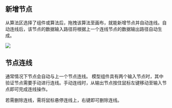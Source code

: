 ## 新增节点
从算法区选择了组件或算法后，拖拽该算法至画布，就能新增节点并自动连线。自动连线后，该节点的数据输入路径将根据上一个连线节点的数据输出路径自动生成。

![](https://main.qcloudimg.com/raw/e715d641cad976a428dddcde114d7188.gif)


## 节点连线
通常情况下节点会自动与上一个节点连线。
模型组件具有两个输入节点时，其中验证节点需要手动进行连线。手动连线时，从输出节点按住鼠标左键移动至输入节点即可完成连线操作。

若需删除连线，需将鼠标悬停连线上，右键即可删除连线。
